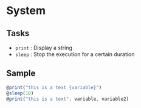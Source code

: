 # System

## Tasks
* `print` : Display a string
* `sleep` : Stop the execution for a certain duration

## Sample

```js
@print("this is a text {variable}")
@sleep(10)
@print("this is a text", variable, variable2)
```
